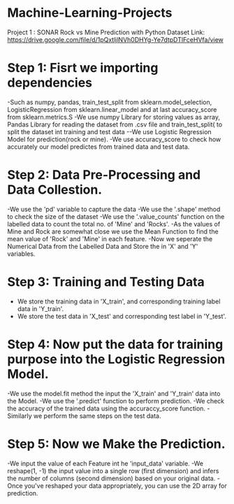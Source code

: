 # Machine-Learning-Projects
Project 1 : SONAR Rock vs Mine Prediction with Python
Dataset Link: https://drive.google.com/file/d/1pQxtljlNVh0DHYg-Ye7dtpDTlFceHVfa/view

# Step 1: Fisrt we importing dependencies
-Such as numpy, pandas, train_test_split from sklearn.model_selection, LogisticRegression from sklearn.linear_model and at last accuracy_score from sklearn.metrics.S
-We use numpy Library for storing values as array, Pandas Library for reading the dataset from .csv file and train_test_split( to split the dataset int training and test data --We use Logistic Regression Model for prediction(rock or mine). 
-We use accuracy_score to check how accurately our model predictes from trained data and test data.

# Step 2: Data Pre-Processing and Data Collestion.
-We use the 'pd' variable to capture the data 
-We use the '.shape' method to check the size of the dataset
-We use the '.value_counts' function on the labelled data to count the total no. of 'Mine' and 'Rocks'.
-As the values of Mine and Rock are somewhat close we use the Mean Function to find the mean value of 'Rock' and 'Mine' in each feature.
-Now we seperate the Numerical Data from the Labelled Data and Store the in 'X' and 'Y' variables.

# Step 3: Training and Testing Data
- We store the training data in 'X_train', and corresponding training label data in 'Y_train'.
- We store the test data in 'X_test' and corresponding test label in 'Y_test'.

# Step 4: Now put the data for training purpose into the Logistic Regression Model.
-We use the model.fit method the input the 'X_train' and 'Y_train' data into the Model.
-We use the '.predict' function to perform prediction.
-We check the accuracy of the trained data using the accuraccy_score function.
-Similarly we perform the same steps on the test data.

# Step 5: Now we Make the Prediction.
-We input the value of each Feature int he 'input_data' variable.
-We reshape(1, -1) the input value into a single row (first dimension) and infers the number of columns (second dimension) based on your original data.
-Once you've reshaped your data appropriately, you can use the 2D array for prediction.
